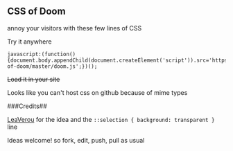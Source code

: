 ## CSS of Doom ##
annoy your visitors with these few lines of CSS

Try it anywhere

    javascript:(function(){document.body.appendChild(document.createElement('script')).src='https://raw.github.com/midday/CSS-of-doom/master/doom.js';})();

<del>Load it in your site</del>

<del><link id="css-of-doom" rel="stylesheet" href="https://raw.github.com/midday/CSS-of-doom/master/doom.css" type="text/css"></del>

Looks like you can't host css on github because of mime types
    
###Credits##

[LeaVerou](https://twitter.com/#!/LeaVerou) for the idea and the `::selection { background: transparent }` line

Ideas welcome! so fork, edit, push, pull as usual
